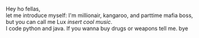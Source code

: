 Hey ho fellas,\
let me introduce myself: I'm millionair, kangaroo, and parttime mafia boss, but you can call me Lux *insert cool music*.\
I code python and java. If you wanna buy drugs or weapons tell me. bye

<!---
Irovard/Irovard is a ✨ special ✨ repository because its `README.md` (this file) appears on your GitHub profile.
You can click the Preview link to take a look at your changes.
--->
